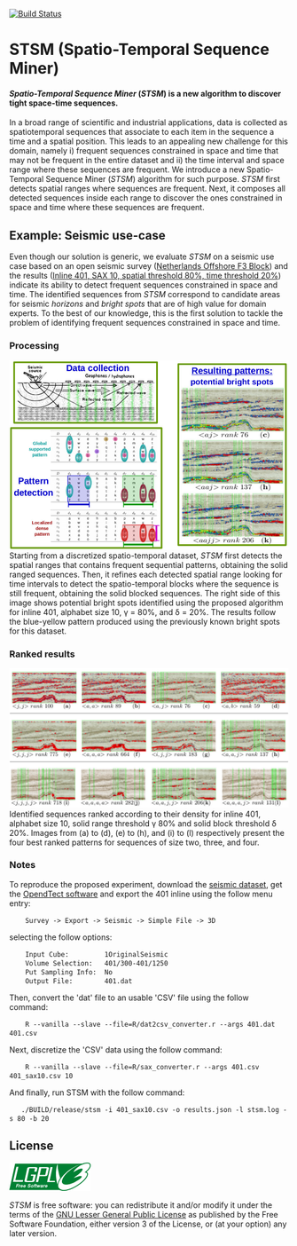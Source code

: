 [![Build Status](https://travis-ci.org/campisano/STSM.svg?branch=master)](https://travis-ci.org/campisano/STSM)

# STSM (Spatio-Temporal Sequence Miner)

#### *Spatio-Temporal Sequence Miner* (*STSM*) is a new algorithm to discover tight space-time sequences.

In a broad range of scientific and industrial applications, data is collected as spatiotemporal sequences that associate to each item in the sequence a time and a spatial position. This leads to an appealing new challenge for this domain, namely i) frequent sequences constrained in space and time that may not be frequent in the entire dataset and ii) the time interval and space range where these sequences are frequent. We introduce a new Spatio-Temporal Sequence Miner (*STSM*) algorithm for such purpose. *STSM* first detects spatial ranges where sequences are frequent. Next, it composes all detected sequences inside each range to discover the ones constrained in space and time where these sequences are frequent.

## Example: Seismic use-case

Even though our solution is generic, we evaluate *STSM* on a seismic use case based on an open seismic survey ([Netherlands Offshore F3 Block](http://opendtect.org/osr/pmwiki.php/Main/NetherlandsOffshoreF3BlockComplete4GB "OpendTect website")) and the results ([Inline 401, SAX 10, spatial threshold 80%, time threshold 20%](http://aldebaran.eic.cefet-rj.br/seismic/results/inline-401_orientation-original/sax-10/img/spatial-80/block-20/stretch-0/ "Seismic use-case results")) indicate its ability to detect frequent sequences constrained in space and time. The identified sequences from *STSM* correspond to candidate areas for seismic *horizons* and *bright spots* that are of high value for domain experts. To the best of our knowledge, this is the first solution to tackle the problem of identifying frequent sequences constrained in space and time.

### Processing

![Alt text](/doc/README.md/seismic_use_case.jpg?raw=true "Seismic use-case processing")
Starting from a discretized spatio-temporal dataset, *STSM* first detects the spatial ranges that contains frequent sequential patterns, obtaining the solid ranged sequences. Then, it refines each detected spatial range looking for time intervals to detect the spatio-temporal blocks where the sequence is still frequent, obtaining the solid blocked sequences. The right side of this image shows potential bright spots identified using the proposed algorithm for inline 401, alphabet size 10, γ = 80%, and δ = 20%. The results follow the blue-yellow pattern produced using the previously known bright spots for this dataset.

### Ranked results

![Alt text](/doc/README.md/best_ranked_patterns.jpg?raw=true "Seismic best ranked results")
Identified sequences ranked according to their density for inline 401, alphabet size 10, solid range threshold γ 80% and solid block threshold δ 20%. Images from (a) to (d), (e) to (h), and (i) to (l) respectively present the four best ranked patterns for sequences of size two, three, and four.

### Notes

To reproduce the proposed experiment, download the [seismic dataset](https://opendtect.org/osr/pmwiki.php/Main/NetherlandsOffshoreF3BlockComplete4GB), get the [OpendTect software](https://dgbes.com/index.php/download) and export the 401 inline using the follow menu entry:
```
    Survey -> Export -> Seismic -> Simple File -> 3D
```

selecting the follow options:
```
    Input Cube:         1OriginalSeismic
    Volume Selection:   401/300-401/1250
    Put Sampling Info:  No
    Output File:        401.dat
```

Then, convert the 'dat' file to an usable 'CSV' file using the follow command:
```
    R --vanilla --slave --file=R/dat2csv_converter.r --args 401.dat 401.csv
```

Next, discretize the 'CSV' data using the follow command:
```
    R --vanilla --slave --file=R/sax_converter.r --args 401.csv 401_sax10.csv 10
```

And finally, run STSM with the follow command:
```
   ./BUILD/release/stsm -i 401_sax10.csv -o results.json -l stsm.log -s 80 -b 20
```

## License

![Alt text](/doc/README.md/COPYING.png?raw=true "License")

*STSM* is free software: you can redistribute it and/or modify it under the terms of the [GNU Lesser General Public License](https://www.gnu.org/licenses/lgpl.html) as published by the Free Software Foundation, either version 3 of the License, or (at your option) any later version.
